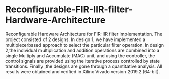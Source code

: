 # Reconfigurable-FIR-IIR-filter-Hardware-Architecture
Reconfigurable Hardware Architecture for FIR-IIR filter implementation. The project consisted of 2 designs. In design 1, we have implemented a multiplexerbased approach to select the particular filter operation. In design 2,the individual multiplication and addition operations are combined into a single Multiply and Accumulate (MAC) unit, and using the controller, the control signals are provided using the iterative process controlled by state transitions. Finally ,the designs are gone through a quantitative analysis. All results were obtained and verified in Xilinx Vivado version 2019.2 (64-bit).
